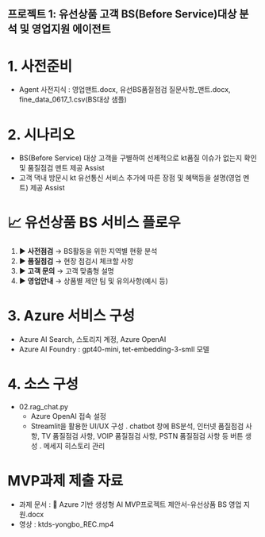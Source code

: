 ## 프로젝트 1: 유선상품 고객 BS(Before Service)대상 분석 및 영업지원 에이전트
 # 1. 사전준비
  *  Agent 사전지식  : 영업맨트.docx, 유선BS품질점검 질문사항_맨트.docx, fine_data_0617_1.csv(BS대상 샘플)
  
 # 2. 시나리오
  * BS(Before Service) 대상 고객을 구별하여 선제적으로 kt품질 이슈가 없는지 확인 및 품질점검 맨트 제공 Assist
  * 고객 댁내 방문시 kt 유선통신 서비스 추가에 따른 장점 및 혜택등을 설명(영업 멘트) 제공 Assist

 # 📈 유선상품 BS 서비스 플로우
   1. ▶️ **사전점검** → BS활동을 위한 지역별 현황 분석
   2. ▶️ **품질점검** → 현장 점검시 체크할 사항
   3. ▶️ **고객 문의** → 고객 맞춤형 설명
   4. ▶️ **영업안내** → 상품별 제안 팀 및 유의사항(예시 등)

# 3. Azure 서비스 구성
  * Azure AI Search, 스토리지 계정, Azure OpenAI
  * Azure AI Foundry :  gpt40-mini, tet-embedding-3-smll 모델

# 4. 소스 구성
  * 02.rag_chat.py
    - Azure OpenAI 접속 설정
    - Streamlit을 활용한 UI/UX 구성
      . chatbot 창에 BS분석, 인터넷 품질점검 사항, TV 품질점검 사항, VOIP 품질점검 사항, PSTN 품질점검 사항 등 버튼 생성
      . 메세지 히스토리 관리
# MVP과제 제출 자료
  * 과제 문서 : 📘 Azure 기반 생성형 AI MVP프로젝트 제안서-유선상품 BS 영업 지원.docx
  * 영상 : ktds-yongbo_REC.mp4
